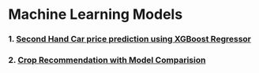 # Machine Learning Models

### 1. [Second Hand Car price prediction using XGBoost Regressor](https://github.com/Keyur1991/machine_learning/blob/master/regression/xgboost_regression/second_hand_car_price_prediction/Second_Hand_Card_Price_Prediction_using_XGBoost.ipynb)

### 2. [Crop Recommendation with Model Comparision](https://github.com/Keyur1991/machine_learning/blob/master/classification/multiple_models_implementation/Crop_Recommendation/.ipynb_checkpoints/Crop_Recommendation_Model-checkpoint.ipynb)
